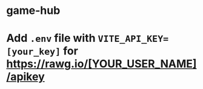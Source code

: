 # game-hub

# Add `.env` file with `VITE_API_KEY=[your_key]` for https://rawg.io/[YOUR_USER_NAME]/apikey
